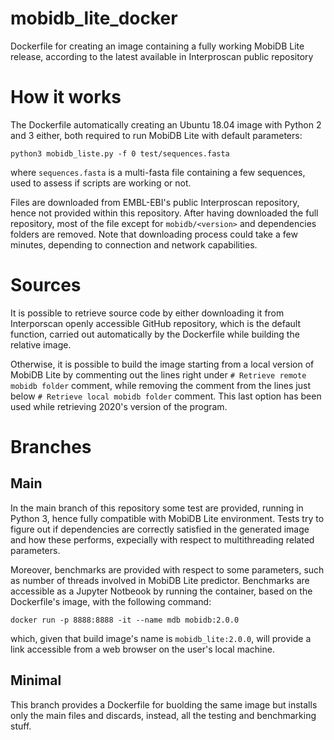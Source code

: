 # mobidb_lite_docker
Dockerfile for creating an image containing a fully working MobiDB Lite release, according to the latest available in Interproscan public repository

# How it works
The Dockerfile automatically creating an Ubuntu 18.04 image with Python 2 and 3 either, both required to run MobiDB Lite with default parameters:

`python3 mobidb_liste.py -f 0 test/sequences.fasta`

where `sequences.fasta` is a multi-fasta file containing a few sequences, used to assess if scripts are working or not.

Files are downloaded from EMBL-EBI's public Interproscan repository, hence not provided within this repository. After having downloaded the full repository, most of the file except for `mobidb/<version>` and dependencies folders are removed. Note that downloading process could take a few minutes, depending to connection and network capabilities.

# Sources

It is possible to retrieve source code by either downloading it from Interporscan openly accessible GitHub repository, which is the default function, carried out automatically by the Dockerfile while building the relative image.

Otherwise, it is possible to build the image starting from a local version of MobiDB Lite by commenting out the lines right under `# Retrieve remote mobidb folder` comment, while removing the comment from the lines just below `# Retrieve local mobidb folder` comment. This last option has been used while retrieving 2020's version of the program.

# Branches

## Main
In the main branch of this repository some test are provided, running in Python 3, hence fully compatible with MobiDB Lite environment. Tests try to figure out if dependencies are correctly satisfied in the generated image and how these performs, expecially with respect to multithreading related parameters.

Moreover, benchmarks are provided with respect to some parameters, such as number of threads involved in MobiDB Lite predictor. Benchmarks are accessible as a Jupyter Notbeook by running the container, based on the Dockerfile's image, with the following command:

`docker run -p 8888:8888 -it --name mdb mobidb:2.0.0`

which, given that build image's name is `mobidb_lite:2.0.0`, will provide a link accessible from a web browser on the user's local machine.

## Minimal
This branch provides a Dockerfile for buolding the same image but installs only the main files and discards, instead, all the testing and benchmarking stuff.
